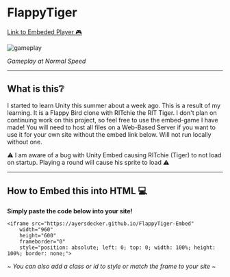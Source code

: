 # FlappyTiger

[Link to Embeded Player 🎮](https://ayersdecker.github.io/FlappyTiger-Embed/)

![gameplay](https://github.com/ayersdecker/FlappyTiger-Embed/assets/69859630/f22ef5ef-5d9a-40c3-b0c3-0e1f6bec93c4)

*Gameplay at Normal Speed*
<hr>

## What is this❔

I started to learn Unity this summer about a week ago. This is a result of my learning. It is a Flappy Bird clone with RITchie the RIT Tiger. I don't plan on continuing work on this project, so feel free to use the embed-game I have made! You will need to host all files on a Web-Based Server if you want to use it for your own site without the embed link below. Will not run locally without one. 

⚠️ I am aware of a bug with Unity Embed causing RITchie (Tiger) to not load on startup. Playing a round will cause his sprite to load ⚠️

<hr>

## How to Embed this into HTML 💻

<strong>Simply paste the code below into your site!</strong>

```
<iframe src="https://ayersdecker.github.io/FlappyTiger-Embed"
    width="960"
    height="600"
    frameborder="0"
    style="position: absolute; left: 0; top: 0; width: 100%; height: 100%; border: none;">
```

~ *You can also add a class or id to style or match the frame to your site* ~
